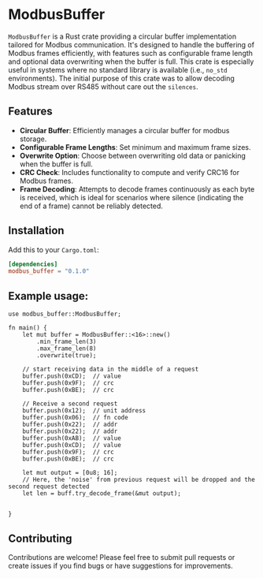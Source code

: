 # ModbusBuffer

`ModbusBuffer` is a Rust crate providing a circular buffer implementation tailored for Modbus communication. 
It's designed to handle the buffering of Modbus frames efficiently, with features such as configurable frame length 
and optional data overwriting when the buffer is full. 
This crate is especially useful in systems where no standard library is available (i.e., `no_std` environments).
The initial purpose of this crate was to allow decoding Modbus stream over RS485 without care out the `silences`.

## Features

- **Circular Buffer**: Efficiently manages a circular buffer for modbus storage.
- **Configurable Frame Lengths**: Set minimum and maximum frame sizes.
- **Overwrite Option**: Choose between overwriting old data or panicking when the buffer is full.
- **CRC Check**: Includes functionality to compute and verify CRC16 for Modbus frames.
- **Frame Decoding**: Attempts to decode frames continuously as each byte is received, which is ideal 
for scenarios where silence (indicating the end of a frame) cannot be reliably detected.

## Installation

Add this to your `Cargo.toml`:

```toml
[dependencies]
modbus_buffer = "0.1.0"
```

## Example usage:

``` 
use modbus_buffer::ModbusBuffer;

fn main() {
    let mut buffer = ModbusBuffer::<16>::new()
        .min_frame_len(3)
        .max_frame_len(8)
        .overwrite(true);
    
    // start receiving data in the middle of a request
    buffer.push(0xCD);  // value
    buffer.push(0x9F);  // crc
    buffer.push(0xBE);  // crc

    // Receive a second request
    buffer.push(0x12);  // unit address
    buffer.push(0x06);  // fn code
    buffer.push(0x22);  // addr
    buffer.push(0x22);  // addr
    buffer.push(0xAB);  // value
    buffer.push(0xCD);  // value
    buffer.push(0x9F);  // crc
    buffer.push(0xBE);  // crc
    
    let mut output = [0u8; 16];
    // Here, the 'noise' from previous request will be dropped and the second request detected
    let len = buff.try_decode_frame(&mut output);

    
}
```

## Contributing

Contributions are welcome! Please feel free to submit pull requests or create issues if you find bugs 
or have suggestions for improvements.